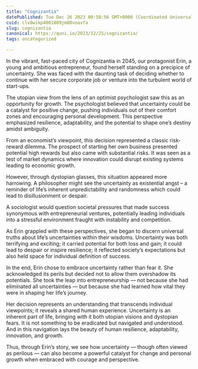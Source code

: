 ```yaml
---
title: "Cognizantia"
datePublished: Tue Dec 26 2023 00:58:56 GMT+0000 (Coordinated Universal Time)
cuid: clv8wikp4001809jm80voavfa
slug: cognizantia
canonical: https://quni.io/2023/12/25/cognizantia/
tags: uncategorized

---
```


In the vibrant, fast-paced city of Cognizantia in 2045, our protagonist Erin, a young and ambitious entrepreneur, found herself standing on a precipice of uncertainty. She was faced with the daunting task of deciding whether to continue with her secure corporate job or venture into the turbulent world of start-ups.

The utopian view from the lens of an optimist psychologist saw this as an opportunity for growth. The psychologist believed that uncertainty could be a catalyst for positive change, pushing individuals out of their comfort zones and encouraging personal development. This perspective emphasized resilience, adaptability, and the potential to shape one’s destiny amidst ambiguity.

From an economist’s viewpoint, this decision represented a classic risk-reward dilemma. The prospect of starting her own business presented potential high rewards but also came with substantial risks. It was seen as a test of market dynamics where innovation could disrupt existing systems leading to economic growth.

However, through dystopian glasses, this situation appeared more harrowing. A philosopher might see the uncertainty as existential angst – a reminder of life’s inherent unpredictability and randomness which could lead to disillusionment or despair.

A sociologist would question societal pressures that made success synonymous with entrepreneurial ventures, potentially leading individuals into a stressful environment fraught with instability and competition.

As Erin grappled with these perspectives, she began to discern universal truths about life’s uncertainties within their wisdoms. Uncertainty was both terrifying and exciting; it carried potential for both loss and gain; it could lead to despair or inspire resilience; it reflected society’s expectations but also held space for individual definition of success.

In the end, Erin chose to embrace uncertainty rather than fear it. She acknowledged its perils but decided not to allow them overshadow its potentials. She took the leap into entrepreneurship — not because she had eliminated all uncertainties — but because she had learned how vital they were in shaping her life’s journey.

Her decision represents an understanding that transcends individual viewpoints; it reveals a shared human experience. Uncertainty is an inherent part of life, bringing with it both utopian visions and dystopian fears. It is not something to be eradicated but navigated and understood. And in this navigation lays the beauty of human resilience, adaptability, innovation, and growth.

Thus, through Erin’s story, we see how uncertainty — though often viewed as perilous — can also become a powerful catalyst for change and personal growth when embraced with courage and perspective.